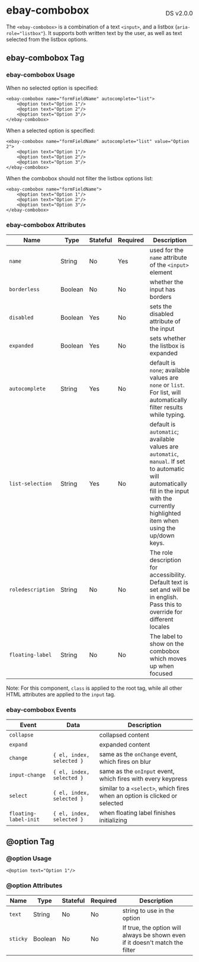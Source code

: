 <h1 style="display: flex; justify-content: space-between; align-items: center;">
    <span>
        ebay-combobox
    </span>
    <span style="font-weight: normal; font-size: medium; margin-bottom: -15px;">
        DS v2.0.0
    </span>
</h1>

The `<ebay-combobox>` is a combination of a text `<input>`, and a listbox (`aria-role="listbox"`). It supports both written text by the user, as well as text selected from the listbox options.

## ebay-combobox Tag

### ebay-combobox Usage

When no selected option is specified:

```marko
<ebay-combobox name="formFieldName" autocomplete="list">
    <@option text="Option 1"/>
    <@option text="Option 2"/>
    <@option text="Option 3"/>
</ebay-combobox>
```

When a selected option is specified:

```marko
<ebay-combobox name="formFieldName" autocomplete="list" value="Option 2">
    <@option text="Option 1"/>
    <@option text="Option 2"/>
    <@option text="Option 3"/>
</ebay-combobox>
```

When the combobox should not filter the listbox options list:

```marko
<ebay-combobox name="formFieldName">
    <@option text="Option 1"/>
    <@option text="Option 2"/>
    <@option text="Option 3"/>
</ebay-combobox>
```

### ebay-combobox Attributes

| Name              | Type    | Stateful | Required | Description                                                                                                                                                                                   |
| ----------------- | ------- | -------- | -------- | --------------------------------------------------------------------------------------------------------------------------------------------------------------------------------------------- |
| `name`            | String  | No       | Yes      | used for the `name` attribute of the `<input>` element                                                                                                                                        |
| `borderless`      | Boolean | No       | No       | whether the input has borders                                                                                                                                                                 |
| `disabled`        | Boolean | Yes      | No       | sets the disabled attribute of the input                                                                                                                                                      |
| `expanded`        | Boolean | Yes      | No       | sets whether the listbox is expanded                                                                                                                                                          |
| `autocomplete`    | String  | Yes      | No       | default is `none`; available values are `none` or `list`. For list, will automatically filter results while typing.                                                                           |
| `list-selection`  | String  | Yes      | No       | default is `automatic`; available values are `automatic`, `manual`. If set to automatic will automatically fill in the input with the currently highlighted item when using the up/down keys. |
| `roledescription` | String  | No       | No       | The role description for accessibility. Default text is set and will be in english. Pass this to override for different locales                                                               |
| `floating-label`  | String  | No       | No       | The label to show on the combobox which moves up when focused                                                                                                                                 |

Note: For this component, `class` is applied to the root tag, while all other HTML attributes are applied to the `input` tag.

### ebay-combobox Events

| Event                 | Data                      | Description                                                                |
| --------------------- | ------------------------- | -------------------------------------------------------------------------- |
| `collapse`            |                           | collapsed content                                                          |
| `expand`              |                           | expanded content                                                           |
| `change`              | `{ el, index, selected }` | same as the `onChange` event, which fires on blur                          |
| `input-change`        | `{ el, index, selected }` | same as the `onInput` event, which fires with every keypress               |
| `select`              | `{ el, index, selected }` | similar to a `<select>`, which fires when an option is clicked or selected |
| `floating-label-init` | `{ el, index, selected }` | when floating label finishes initializing                                  |

## @option Tag

### @option Usage

```marko
<@option text="Option 1"/>
```

### @option Attributes

| Name     | Type    | Stateful | Required | Description                                                                  |
| -------- | ------- | -------- | -------- | ---------------------------------------------------------------------------- |
| `text`   | String  | No       | No       | string to use in the option                                                  |
| `sticky` | Boolean | No       | No       | If true, the option will always be shown even if it doesn't match the filter |
